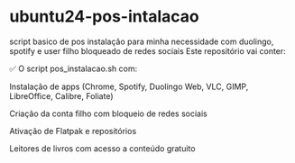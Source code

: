 # ubuntu24-pos-intalacao
script basico de pos instalação para minha necessidade com duolingo, spotify e user filho bloqueado de redes sociais
Este repositório vai conter:

✅ O script pos_instalacao.sh com:

Instalação de apps (Chrome, Spotify, Duolingo Web, VLC, GIMP, LibreOffice, Calibre, Foliate)

Criação da conta filho com bloqueio de redes sociais

Ativação de Flatpak e repositórios

Leitores de livros com acesso a conteúdo gratuito

